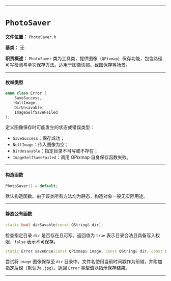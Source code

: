 ------

# `PhotoSaver`

**文件位置：** `PhotoSaver.h`

**基类：** 无

**职责概述：**
 `PhotoSaver` 类为工具类，提供图像（`QPixmap`）保存功能，包含路径可写检测与单次保存方法。适用于图像快照、截图保存等场景。

------

#### 枚举类型

```cpp
enum class Error {
	SaveSuccess,
	NullImage,
	DirUnsavable,
	ImageSelfSaveFailed
};
```

定义图像保存时可能发生的状态或错误类型：

- `SaveSuccess`：保存成功；
- `NullImage`：传入图像为空；
- `DirUnsavable`：指定目录不可写或不存在；
- `ImageSelfSaveFailed`：调用 QPixmap 自身保存函数失败。

------

#### 构造函数

```cpp
PhotoSaver() = default;
```

默认构造函数。由于该类所有方法均为静态，构造对象一般无实际用途。

------

#### 静态公有函数

```cpp
static bool dirSavable(const QString& dir);
```

检查指定目录 `dir` 是否存在且可写。返回值为 `true` 表示目录合法且具备写入权限，`false` 表示不可保存。

```cpp
static Error saveOnce(const QPixmap& image, const QString& dir, const QString prefix = ".jpg");
```

尝试将 `image` 图像保存至 `dir` 目录中。文件名使用当前时间戳作为前缀，并附加指定后缀（默认为 `.jpg`）。返回 `Error` 类型值以指示保存结果。

------